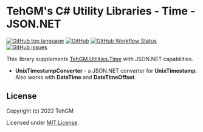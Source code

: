 # TehGM's C# Utility Libraries - Time - JSON.NET
[![GitHub top language](https://img.shields.io/github/languages/top/TehGM/TehGM.Utilities)](https://github.com/TehGM/TehGM.Utilities) [![GitHub](https://img.shields.io/github/license/TehGM/TehGM.Utilities)](LICENSE) [![GitHub Workflow Status](https://img.shields.io/github/workflow/status/TehGM/TehGM.Utilities/.NET%20Build)](https://github.com/TehGM/TehGM.Utilities/actions) [![GitHub issues](https://img.shields.io/github/issues/TehGM/TehGM.Utilities)](https://github.com/TehGM/TehGM.Utilities/issues)

This library supplements [TehGM.Utilities.Time](../TehGM.Utilities.Time) with JSON.NET capabilities.

- **UnixTimestampConverter** - a JSON.NET converter for **UnixTimestamp**. Also works with **DateTime** and **DateTimeOffset**.

## License
Copyright (c) 2022 TehGM 

Licensed under [MIT License](../LICENSE).